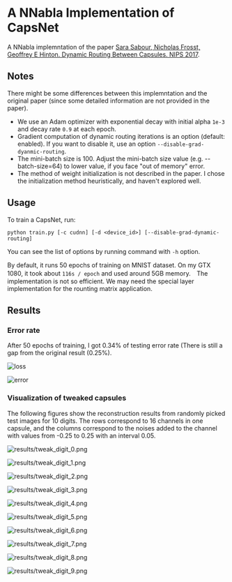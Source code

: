 # A NNabla Implementation of CapsNet

A NNabla implemntation of the paper [Sara Sabour, Nicholas Frosst, Geoffrey E Hinton. Dynamic Routing Between Capsules. NIPS 2017](https://arxiv.org/abs/1710.09829).

## Notes

There might be some differences between this implemntation and the original paper (since some detailed information are not provided in the paper).

* We use an Adam optimizer with exponential decay with initial alpha `1e-3` and decay rate `0.9` at each epoch.
* Gradient computation of dynamic routing iterations is an option (default: enabled). If you want to disable it, use an option `--disable-grad-dyanmic-routing`.
* The mini-batch size is 100. Adjust the mini-batch size value (e.g. --batch-size=64) to lower value, if you face "out of memory" error.
* The method of weight initialization is not described in the paper. I chose the initialization method heuristically, and haven't explored well.

## Usage

To train a CapsNet, run:

```shell
python train.py [-c cudnn] [-d <device_id>] [--disable-grad-dynamic-routing]
```

You can see the list of options by running command with `-h` option.

By default, it runs 50 epochs of training on MNIST dataset. On my GTX 1080, it took about `116s / epoch` and used around 5GB memory.　The implementation is not so efficient. We may need the special layer implementation for the rounting matrix application.

## Results

### Error rate

After 50 epochs of training, I got 0.34% of testing error rate (There is still a gap from the original result (0.25%).

![loss](results/loss.png)

![error](results/error.png)

### Visualization of tweaked capsules

The following figures show the reconstruction results from randomly picked test images for 10 digits. The rows correspond to 16 channels in one capsule, and the columns correspond to the noises added to the channel with values from -0.25 to 0.25 with an interval 0.05.

![results/tweak_digit_0.png](results/tweak_digit_0.png)

![results/tweak_digit_1.png](results/tweak_digit_1.png)

![results/tweak_digit_2.png](results/tweak_digit_2.png)

![results/tweak_digit_3.png](results/tweak_digit_3.png)

![results/tweak_digit_4.png](results/tweak_digit_4.png)

![results/tweak_digit_5.png](results/tweak_digit_5.png)

![results/tweak_digit_6.png](results/tweak_digit_6.png)

![results/tweak_digit_7.png](results/tweak_digit_7.png)

![results/tweak_digit_8.png](results/tweak_digit_8.png)

![results/tweak_digit_9.png](results/tweak_digit_9.png)
